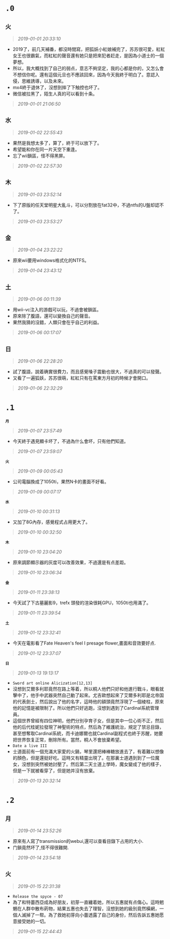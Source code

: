 **`.0`**
========

**`火`**
--------
>*2019-01-01 20:33:10*
- 2019了，前几天補番，都沒時間寫，把狐妖小紅娘補完了，苏苏很可愛，紅紅女王也很霸氣，而紅紅的聲音還有她只是把來犯者赶走，是因為小道士的一個夢想。
- 所以，我大概找到了自己的弱点，意志不夠坚定，我的心都是你的，又怎么會不想信你呢。還有這個元旦也不應該回來，因為今天我終于明白了。意認入侵，思維誘導，以及未來。
- mx4終于退休了，沒想到摔了下触控也坏了。
- 微信被拉黑了，陌生人真的可以看到十条。
>*2019-01-01 21:06:50*

**`水`**
--------
>*2019-01-02 22:55:43*
- 果然是我想太多了，算了，終于可以放下了。
- 希望能和你在同一片天空下重逢。
- 忘了wii鎖區，怪不得黑屏。
>*2019-01-02 22:57:30*

**`木`**
--------
>*2019-01-03 23:52:14*
- 下了原版的任天堂明星大亂斗，可以分割放在fat32中，不過ntfs的U盤却認不了。
>*2019-01-03 23:53:27*

**`金`**
--------
>*2019-01-04 23:22:22*
- 原來wii要用windows格式化的NTFS。
>*2019-01-04 23:43:12*

**`土`**
--------
>*2019-01-06 00:11:39*
- 用wii-vc注入的游戲可以玩，不過會被鎖區。
- 原來除了腹語，還可以變換自己的聲音。
- 果然我猜的沒錯，人類只會在乎自己的利益。
>*2019-01-06 00:17:07*

**`日`**
--------
>*2019-01-06 22:28:20*
- 試了腹語，說着确實很費力，而且感覺嗓子震動也很大，不過真的可以發聲。
- 又看了一遍狐妖，苏苏很萌，紅紅只有在罵東方月初的時候才會開口。
>*2019-01-06 22:32:29*

**`.1`**
========

**`月`**
>*2019-01-07 23:57:49*
- 今天終于遇見顯卡坏了，不過為什么會坏，只有他們知道。
>*2019-01-07 23:59:07*

**`火`**
>*2019-01-09 00:05:43*
- 公司電腦換成了1050ti，果然N卡的畫面不好看。
>*2019-01-09 00:07:17*

**`水`**
>*2019-01-10 00:31:13*
- 又加了8G內存，感覺程式占用更大了。
>*2019-01-10 00:32:50*

**`木`**
>*2019-01-10 23:04:20*
- 原來調節顯示器的灰度可以改善效果，不過還是有点差距。
>*2019-01-10 23:06:34*


**`金`**
>*2019-01-11 23:38:13*
- 今天試了下古墓麗影9，trefx 頭發的渲染很耗GPU，1050ti也用滿了。
>*2019-01-11 23:39:54*

**`土`**
>*2019-01-12 23:32:41*
- 今天在電影看了Fate Heaven's feel I presage flower,畫面和音效要好点.
>*2019-01-12 23:37:07*

**`日`**
>*2019-01-13 19:13:17*
- `Sword art online Alicization[12,13]`
- 沒想到艾爾多利耶竟然在路上等着，所以桐人他們只好和他進行戰斗，眼看就擊中了，他手中武器突然自己動了起來。尤吉歐想起來了艾爾多利耶是北帝国的代表劍士，然后說出了他的名字，這時他的額頭竟然浮現了一個棱柱，原來他的記憶是被限制了。所以他們只好逃跑，沒想到遇到了Cardinal系統管理員。
- 這個世界曾經有四位神明，他們分別孕育子女，但是其中一位心術不正，然后他的后代桂妮拉發現了神聖術的特点，然后為了維護統治，規定了禁忌目錄，甚至想奪取Cardinal系統，而卡迪娜爾也就Cardinal副程式也終于苏醒，她要把世界恢复正常，刪除所有。當然，桐人不會放棄希望。
- `Date a live III`
- 士道面前有一個充滿大家愛的火鍋，琴里還把棒棒糖放進去了，有着難以想像的顏色，但是還挺好吃。這時又有精靈出現了。在那裏士道遇到到了一位魔女，沒想到突然被她討壓了。然后第二天士道上學時，魔女變成了他的樣子，但是一下就被看穿了，但是她并沒有放棄。
>*2019-01-13 20:32:14*


**`.2`**
========

**`月`**
--------
>*2019-01-14 23:52:26*
- 原來有人寫了transmission的webui,還可以查看目錄下占用的大小.
- 门鎖竟然坏了,怪不得很難開.
>*2019-01-14 23:54:18*

**`火`**
--------
>*2019-01-15 22:31:38*
- `Release the spyce - 07`
- 為了和特蕾西亞成為好朋友，初芽一直纏着她，所以五惠就有点傷心。這時魍魎在人群中散布葯物，結果五惠也失去了理智，沒想到她的級別竟然橫網，一個人滅掉了一帮。為了救她初芽向小蕾透露了自己的身份，然后告訴五惠她愿意接受她的一切。
>*2019-01-15 22:44:43*
